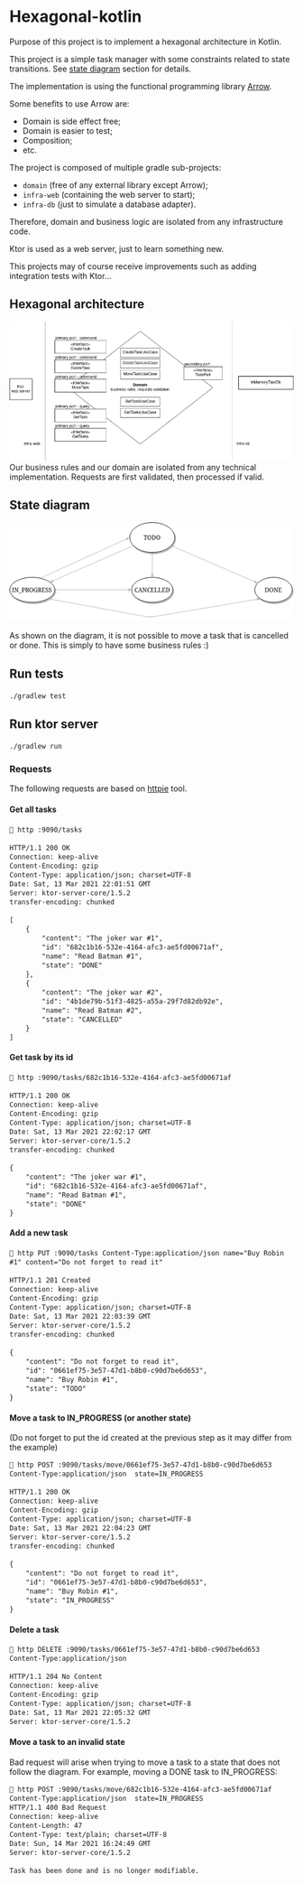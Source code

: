 # Hexagonal-kotlin
Purpose of this project is to implement a hexagonal architecture in Kotlin.

This project is a simple task manager with some constraints related to state transitions. See [state diagram](#state-diagram) section for details.

The implementation is using the functional programming library [Arrow](https://arrow-kt.io/).

Some benefits to use Arrow are:
- Domain is side effect free;
- Domain is easier to test;
- Composition;
- etc.

The project is composed of multiple gradle sub-projects:
- `domain` (free of any external library except Arrow);
- `infra-web` (containing the web server to start);
- `infra-db` (just to simulate a database adapter).

Therefore, domain and business logic are isolated from any infrastructure code.

Ktor is used as a web server, just to learn something new.

This projects may of course receive improvements such as adding integration tests with Ktor...

## Hexagonal architecture
![hexagonal_implementation](_docs/hexagonal_implementation.png)
Our business rules and our domain are isolated from any technical implementation.
Requests are first validated, then processed if valid.

## State diagram
![state diagram](_docs/state.png)

As shown on the diagram, it is not possible to move a task that is cancelled or done. 
This is simply to have some business rules :)

## Run tests
`./gradlew test`

## Run ktor server
`./gradlew run`

### Requests
The following requests are based on [httpie](https://httpie.io/) tool.

#### Get all tasks
```🚀
🚀 http :9090/tasks

HTTP/1.1 200 OK
Connection: keep-alive
Content-Encoding: gzip
Content-Type: application/json; charset=UTF-8
Date: Sat, 13 Mar 2021 22:01:51 GMT
Server: ktor-server-core/1.5.2
transfer-encoding: chunked

[
    {
        "content": "The joker war #1",
        "id": "682c1b16-532e-4164-afc3-ae5fd00671af",
        "name": "Read Batman #1",
        "state": "DONE"
    },
    {
        "content": "The joker war #2",
        "id": "4b1de79b-51f3-4825-a55a-29f7d82db92e",
        "name": "Read Batman #2",
        "state": "CANCELLED"
    }
]
```

#### Get task by its id
```🚀
🚀 http :9090/tasks/682c1b16-532e-4164-afc3-ae5fd00671af

HTTP/1.1 200 OK
Connection: keep-alive
Content-Encoding: gzip
Content-Type: application/json; charset=UTF-8
Date: Sat, 13 Mar 2021 22:02:17 GMT
Server: ktor-server-core/1.5.2
transfer-encoding: chunked

{
    "content": "The joker war #1",
    "id": "682c1b16-532e-4164-afc3-ae5fd00671af",
    "name": "Read Batman #1",
    "state": "DONE"
}
```

#### Add a new task
```🚀
🚀 http PUT :9090/tasks Content-Type:application/json name="Buy Robin #1" content="Do not forget to read it"

HTTP/1.1 201 Created
Connection: keep-alive
Content-Encoding: gzip
Content-Type: application/json; charset=UTF-8
Date: Sat, 13 Mar 2021 22:03:39 GMT
Server: ktor-server-core/1.5.2
transfer-encoding: chunked

{
    "content": "Do not forget to read it",
    "id": "0661ef75-3e57-47d1-b8b0-c90d7be6d653",
    "name": "Buy Robin #1",
    "state": "TODO"
}
```

#### Move a task to IN_PROGRESS (or another state)
(Do not forget to put the id created at the previous step as it may differ from the example)
```
🚀 http POST :9090/tasks/move/0661ef75-3e57-47d1-b8b0-c90d7be6d653 Content-Type:application/json  state=IN_PROGRESS

HTTP/1.1 200 OK
Connection: keep-alive
Content-Encoding: gzip
Content-Type: application/json; charset=UTF-8
Date: Sat, 13 Mar 2021 22:04:23 GMT
Server: ktor-server-core/1.5.2
transfer-encoding: chunked

{
    "content": "Do not forget to read it",
    "id": "0661ef75-3e57-47d1-b8b0-c90d7be6d653",
    "name": "Buy Robin #1",
    "state": "IN_PROGRESS"
}
```

#### Delete a task
```🚀
🚀 http DELETE :9090/tasks/0661ef75-3e57-47d1-b8b0-c90d7be6d653 Content-Type:application/json

HTTP/1.1 204 No Content
Connection: keep-alive
Content-Encoding: gzip
Content-Type: application/json; charset=UTF-8
Date: Sat, 13 Mar 2021 22:05:32 GMT
Server: ktor-server-core/1.5.2
```

#### Move a task to an invalid state
Bad request will arise when trying to move a task to a state that does not follow
the diagram. For example, moving a DONE task to IN_PROGRESS:

```
🚀 http POST :9090/tasks/move/682c1b16-532e-4164-afc3-ae5fd00671af Content-Type:application/json  state=IN_PROGRESS
HTTP/1.1 400 Bad Request
Connection: keep-alive
Content-Length: 47
Content-Type: text/plain; charset=UTF-8
Date: Sun, 14 Mar 2021 16:24:49 GMT
Server: ktor-server-core/1.5.2

Task has been done and is no longer modifiable.
```

 


